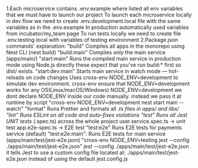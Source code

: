 1.Each microservice contains .env.example where listed all env variables that we must have to launch our project
    To launch each microservice locally in dev flow we need to create .env.development.local file with the same 
    variables as in the .env.example
    In production automatically used variables from incubator/my_team page
    To run tests locally we need to create file .env.testing.local with variables of testing environment
2.Package.json commands' explanation:
    "build"   Compiles all apps in the monorepo using Nest CLI (nest build)
    "build:main"  Compiles only the main service (apps/main/)
    "start:main"  Runs the compiled main service in production mode using Node.js directly
                  these expect that you've run build:* first so dist/ exists.
    "start:dev:main"  Starts main service in watch mode — hot-reloads on code changes
                        Uses cross-env NODE_ENV=development to simulate dev environment.
                            cross-env ensure that NODE_ENV=development works for any OS(Linux/macOS/Windows)
                            NODE_ENV=development  we dont declare NODE_ENV inside our code manually. instead we pass it at
                                runtime by script "cross-env NODE_ENV=development nest start main --watch"
    "format"    Runs Prettier and formats all *.ts files in apps/ and libs/
    "lint"      Runs ESLint on all code and auto-fixes violations
    "test"      Runs all Jest UNIT tests (*.spec.ts) across the whole project
                    user.service.spec.ts → unit test
                    app.e2e-spec.ts → E2E test
    "test:e2e"          Runs E2E tests for payments service (default)
    "test:e2e:main":    Runs E2E tests for main service (apps/main/test/jest-e2e.json)
                        "cross-env NODE_ENV=testing jest --config ./apps/main/test/jest-e2e.json"
                            jest --config ./apps/main/test/jest-e2e.json  it tells Jest to use a custom config file
                                located at: ./apps/main/test/jest-e2e.json instead of using the default jest.config.js
    